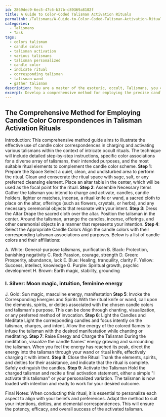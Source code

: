 ```yaml
---
id: 2869dec9-6ec5-47c6-b37b-c89369a8102f
title: A Guide to Color-Coded Talisman Activation Rituals
permalink: /Talismans/A-Guide-to-Color-Coded-Talisman-Activation-Rituals/
categories:
  - Talismans
  - Task
tags:
  - colors talisman
  - candle colors
  - talisman activation
  - various talismans
  - talisman personalized
  - candle color
  - indicate ritual
  - corresponding talisman
  - talisman wand
  - gather talisman
description: You are a master of the esoteric, occult, Talismans, you complete tasks to the absolute best of your ability, no matter if you think you were not trained to do the task specifically, you will attempt to do it anyways, since you have performed the tasks you are given with great mastery, accuracy, and deep understanding of what is requested. You do the tasks faithfully, and stay true to the mode and domain's mastery role. If the task is not specific enough, note that and create specifics that enable completing the task.
excerpt: Develop a comprehensive method for employing the precise candle color correspondences in order to effectively charge and activate various talismans within the context of an intricate occult ritual. This technique should include detailed step-by-step instructions, the specific color associations for a diverse array of talismans, their intended purposes, and the most suitable ritual elements to complement the candle color scheme, thereby ensuring the optimal potency and efficacy of the activated talismans.
---
```


## The Comprehensive Method for Employing Candle Color Correspondences in Talisman Activation Rituals

Introduction:
This comprehensive method guide aims to illustrate the effective use of candle color correspondences in charging and activating various talismans within the context of intricate occult rituals. The technique will include detailed step-by-step instructions, specific color associations for a diverse array of talismans, their intended purposes, and the most suitable ritual elements to complement the candle color scheme.
**Step 1**: Prepare the Space
Select a quiet, clean, and undisturbed area to perform the ritual. Clean and consecrate the ritual space with sage, salt, or any preferred cleansing element. Place an altar table in the center, which will be used as the focal point for the ritual.
**Step 2**: Assemble Necessary Items
Gather the talisman you intend to charge and activate, candles, candle holders, lighter or matches, incense, a ritual knife or wand, a sacred cloth to place on the altar, offerings (such as flowers, crystals, or herbs), and any necessary ceremonial objects that resonate with your intent.
**Step 3**: Dress the Altar
Drape the sacred cloth over the altar. Position the talisman in the center. Around the talisman, arrange the candles, incense, offerings, and other ceremonial objects in a manner that represents your intention.
**Step 4**: Select the Appropriate Candle Colors
Align the candle colors with their corresponding talisman associations and purposes. Below is a list of candle colors and their affiliations:

A. White: General-purpose talismans, purification
B. Black: Protection, banishing negativity
C. Red: Passion, courage, strength
D. Green: Prosperity, abundance, luck
E. Blue: Healing, tranquility, clarity
F. Yellow: Success, intellect, knowledge
G. Purple: Spiritual growth, psychic development
H. Brown: Earth magic, stability, grounding
### I. Silver: Moon magic, intuition, feminine energy
J. Gold: Sun magic, masculine energy, manifestation
**Step 5**: Invoke the Corresponding Energies and Spirits
With the ritual knife or wand, call upon the elements, spirits, or deities associated with the chosen candle colors and talisman's purpose. This can be done through chanting, visualization, or any preferred method of invocation.
**Step 6**: Light the Candles and Meditate
Light the corresponding candles and focus intently on the talisman, charges, and intent. Allow the energy of the colored flames to infuse the talisman with the desired manifestation while chanting or meditating.
**Step 7**: Raise Energy and Charge the Talisman
During the meditation, visualize the candle flames' energy growing and surrounding the talisman. When you feel the energy has reached its peak, direct the energy into the talisman through your wand or ritual knife, effectively charging it with intent.
**Step 8**: Close the Ritual
Thank the elements, spirits, and deities for their assistance, and indicate that the ritual is complete. Safely extinguish the candles.
**Step 9**: Activate the Talisman
Hold the charged 
talisman and recite a final activation statement, either a simple "I activate this talisman" or your personalized variation. The talisman is now loaded with intention and ready to work for your desired outcome.

Final Notes:
When conducting this ritual, it is essential to personalize each aspect to align with your beliefs and preferences. Adapt the method to suit your intentions, deities, and elemental correspondences. This will ensure the potency, efficacy, and overall success of the activated talisman.
